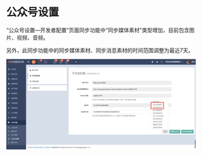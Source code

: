 # 公众号设置

“公众号设置—开发者配置”页面同步功能中“同步媒体素材”类型增加，目前包含图片、视频、音频。

另外，此同步功能中的同步媒体素材、同步消息素材的时间范围调整为最近7天。

![](/assets/import.png)


